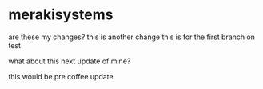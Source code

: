 # merakisystems

are these my changes?
this is another change
this is for the first branch on test

what about this next update of mine?

this would be pre coffee update